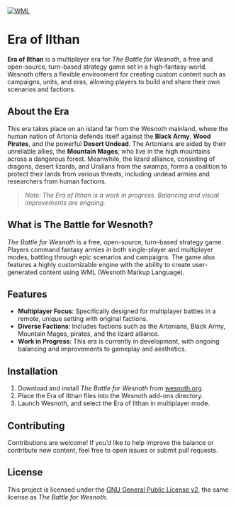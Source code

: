 [![WML](https://github.com/Tinend/Wesnoth-Era-of-Ilthan/actions/workflows/wml.yml/badge.svg)](https://github.com/Tinend/Wesnoth-Era-of-Ilthan/actions/workflows/wml.yml)

# Era of Ilthan

**Era of Ilthan** is a multiplayer era for *The Battle for Wesnoth*, a free and open-source, turn-based strategy game set in a high-fantasy world. Wesnoth offers a flexible environment for creating custom content such as campaigns, units, and eras, allowing players to build and share their own scenarios and factions.

## About the Era

This era takes place on an island far from the Wesnoth mainland, where the human nation of Artonia defends itself against the **Black Army**, **Wood Pirates**, and the powerful **Desert Undead**. The Artonians are aided by their unreliable allies, the **Mountain Mages**, who live in the high mountains across a dangerous forest. Meanwhile, the lizard alliance, consisting of dragons, desert lizards, and Uralians from the swamps, forms a coalition to protect their lands from various threats, including undead armies and researchers from human factions.

> *Note: The Era of Ilthan is a work in progress. Balancing and visual improvements are ongoing.*

## What is The Battle for Wesnoth?

*The Battle for Wesnoth* is a free, open-source, turn-based strategy game. Players command fantasy armies in both single-player and multiplayer modes, battling through epic scenarios and campaigns. The game also features a highly customizable engine with the ability to create user-generated content using WML (Wesnoth Markup Language).

## Features

- **Multiplayer Focus**: Specifically designed for multiplayer battles in a remote, unique setting with original factions.
- **Diverse Factions**: Includes factions such as the Artonians, Black Army, Mountain Mages, pirates, and the lizard alliance.
- **Work in Progress**: This era is currently in development, with ongoing balancing and improvements to gameplay and aesthetics.

## Installation

1. Download and install *The Battle for Wesnoth* from [wesnoth.org](https://www.wesnoth.org).
2. Place the Era of Ilthan files into the Wesnoth add-ons directory.
3. Launch Wesnoth, and select the Era of Ilthan in multiplayer mode.

## Contributing

Contributions are welcome! If you’d like to help improve the balance or contribute new content, feel free to open issues or submit pull requests.

## License

This project is licensed under the [GNU General Public License v2](https://www.gnu.org/licenses/old-licenses/gpl-2.0.en.html), the same license as *The Battle for Wesnoth*.
